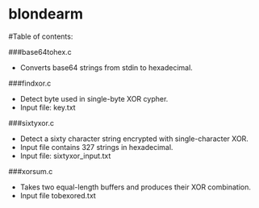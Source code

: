blondearm
=========

#Table of contents:

###base64tohex.c

* Converts base64 strings from stdin to hexadecimal.

###findxor.c

* Detect byte used in single-byte XOR cypher.
* Input file: key.txt

###sixtyxor.c

* Detect a sixty character string encrypted with single-character XOR.
* Input file contains 327 strings in hexadecimal.
* Input file: sixtyxor_input.txt

###xorsum.c

* Takes two equal-length buffers and produces their XOR combination.
* Input file tobexored.txt


